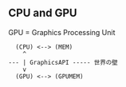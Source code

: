 ##  CPU and GPU

GPU = Graphics Processing Unit

```
  (CPU) <--> (MEM)
    ^
--- | GraphicsAPI ----- 世界の壁
    v
  (GPU) <--> (GPUMEM)
```

